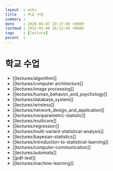 ```yaml
---
layout  : wiki
title   : 학교 수업
summary :
date    : 2020-04-07 20:37:08 +0900
lastmod : 2022-03-06 16:12:45 +0900
tags    : [lecture]
parent  :
---
```


# 학교 수업
* [[lectures/algorithm]]
* [[lectures/computer architecture]]
* [[lectures/image processing]]
* [[lectures/human_behavior_and_psychology]]
* [[lectures/database_system]]
* [[lectures/wireless]]
* [[lectures/network_design_and_application]]
* [[lectures/nonparametric-statistic]]
* [[lectures/multicore]]
* [[lectures/regression]]
* [[lectures/multi-variant-statistical-analysis]]
* [[lectures/bayesian-statistics]]
* [[lectures/introduction-to-statistical-learning]]
* [[lectures/computer-communication]]
* [[lectures/automata]]
* [[pdf-test]]
* [[lectures/machine-learning]]

